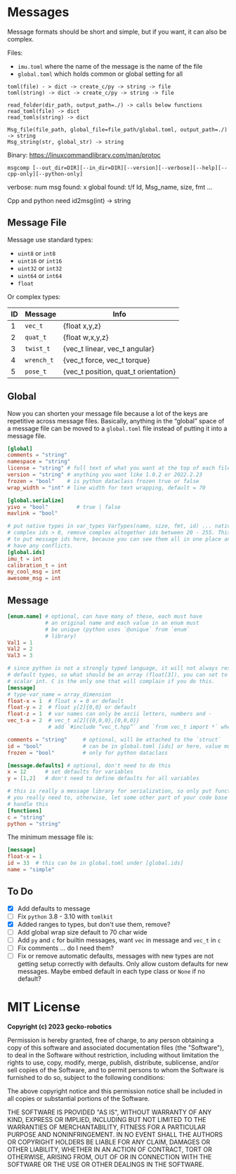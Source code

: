 # Messages

Message formats should be short and simple, but if you want, it can also be complex.

Files:

- `imu.toml` where the name of the message is the name of the file
- `global.toml` which holds common or global setting for all

```
toml(file) - > dict -> create_c/py -> string -> file
toml(string) -> dict -> create_c/py -> string -> file

read_folder(dir_path, output_path=./) -> calls below functions
read_toml(file) -> dict
read_tomls(string) -> dict

Msg_file(file_path, global_file=file_path/global.toml, output_path=./) -> string
Msg_string(str, global_str) -> string
```

Binary:
https://linuxcommandlibrary.com/man/protoc

```
msgcomp [--out_dir=DIR][--in_dir=DIR][--version][--verbose][--help][--cpp-only][--python-only]
```

verbose:
num msg found: x
global found: t/f
Id, Msg_name, size, fmt
…

Cpp and python need id2msg(int) -> string

## Message File

Message use standard types:

- `uint8` or `int8`
- `uint16` or `int16`
- `uint32` or `int32`
- `uint64` or `int64`
- `float`

Or complex types:

| ID | Message    | Info                             |
|----|------------|----------------------------------|
| 1  | `vec_t`    | {float x,y,z}
| 2  | `quat_t`   | {float w,x,y,z}
| 3  | `twist_t`  | {vec_t linear, vec_t angular}
| 4  | `wrench_t` | {vec_t force, vec_t torque}
| 5  | `pose_t`   | {vec_t position, quat_t orientation}


## Global

Now you can shorten your message file because a lot of the keys are repetitive across
message files. Basically, anything in the “global” space of a message file can be moved
to a `global.toml` file instead of putting it into a message file.

```toml
[global]
comments = "string"
namespace = "string"
license = "string" # full text of what you want at the top of each file
version = "string" # anything you want like 1.0.2 or 2022.2.23
frozen = "bool"    # is python dataclass frozen true or false
wrap_width = "int" # line width for text wrapping, default = 70

[global.serialize]
yivo = "bool"         # true | false
mavlink = "bool"

# put native types in var_types VarTypes(name, size, fmt, id) ... native ids = 0,
# complex ids > 0, remove complex altogether ids between 20 - 255. This is nice
# to put message ids here, because you can see them all in one place and know you don’t
# have any conflicts.
[global.ids]
imu_t = int
calibration_t = int
my_cool_msg = int
awesome_msg = int
```

## Message

```toml
[enum.name] # optional, can have many of these, each must have
            # an original name and each value in an enum must
            # be unique (python uses `@unique` from `enum`
            # library)
Val1 = 1
Val2 = 2
Val3 = 3

# since python is not a strongly typed language, it will not always respect
# default types, so what should be an array (float[3]), you can set to a
# scalar int. C is the only one that will complain if you do this.
[message]
# type-var_name = array_dimension
float-x = 1  # float x = 0 or default
float-y = 2  # float y[2]{0,0} or default
float-z = 1  # var names can only be ascii letters, numbers and -
vec_t-a = 2  # vec_t a[2]{{0,0,0},{0,0,0}}
             # add `#include “vec_t.hpp”` and `from vec_t import *` when generated

comments = "string"     # optional, will be attached to the `struct`
id = "bool"             # can be in global.toml [ids] or here, value must be between 20 - 255
frozen = "bool"         # only for python dataclass

[message.defaults] # optional, don't need to do this
x = 12      # set defaults for variables
y = [1,2]   # don't need to define defaults for all variables

# this is really a message library for serialization, so only put functions if
# you really need to, otherwise, let some other part of your code base
# handle this
[functions]
c = "string"
python = "string"
```

The minimum message file is:

```toml
[message]
float-x = 1
id = 33  # this can be in global.toml under [global.ids]
name = "simple"
```

## To Do

- [x] Add defaults to message
- [ ] Fix `python` 3.8 - 3.10 with `tomlkit`
- [x] Added ranges to types, but don't use them, remove?
- [ ] Add global wrap size default to 70 char wide
- [ ] Add `py` and `c` for builtin messages, want `vec` in message and `vec_t` in `c`
- [ ] Fix comments ... do I need them?
- [ ] Fix or remove automatic defaults, messages with new types are not
      getting setup correctly with defaults. Only allow custom defaults
      for new messages. Maybe embed default in each type class or `None`
      if no default?

# MIT License

**Copyright (c) 2023 gecko-robotics**

Permission is hereby granted, free of charge, to any person obtaining a copy
of this software and associated documentation files (the "Software"), to deal
in the Software without restriction, including without limitation the rights
to use, copy, modify, merge, publish, distribute, sublicense, and/or sell
copies of the Software, and to permit persons to whom the Software is
furnished to do so, subject to the following conditions:

The above copyright notice and this permission notice shall be included in all
copies or substantial portions of the Software.

THE SOFTWARE IS PROVIDED "AS IS", WITHOUT WARRANTY OF ANY KIND, EXPRESS OR
IMPLIED, INCLUDING BUT NOT LIMITED TO THE WARRANTIES OF MERCHANTABILITY,
FITNESS FOR A PARTICULAR PURPOSE AND NONINFRINGEMENT. IN NO EVENT SHALL THE
AUTHORS OR COPYRIGHT HOLDERS BE LIABLE FOR ANY CLAIM, DAMAGES OR OTHER
LIABILITY, WHETHER IN AN ACTION OF CONTRACT, TORT OR OTHERWISE, ARISING FROM,
OUT OF OR IN CONNECTION WITH THE SOFTWARE OR THE USE OR OTHER DEALINGS IN THE
SOFTWARE.